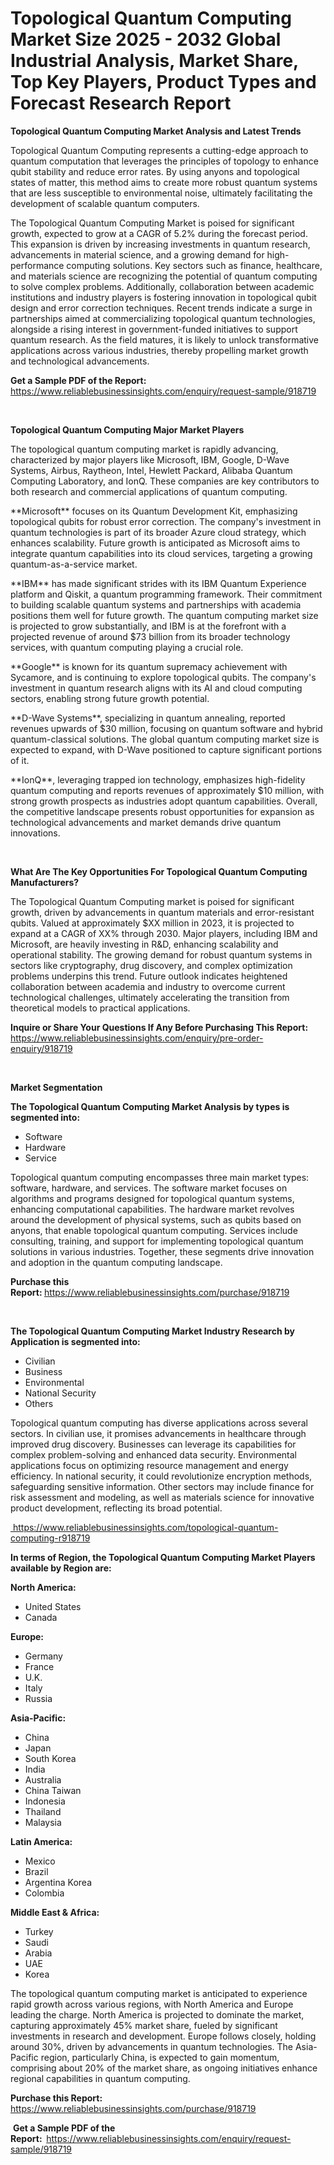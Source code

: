 <p><h1>Topological Quantum Computing Market Size 2025 - 2032 Global Industrial Analysis, Market Share, Top Key Players, Product Types and Forecast Research Report</h1></p><p><strong>Topological Quantum Computing Market Analysis and Latest Trends</strong></p>
<p><p>Topological Quantum Computing represents a cutting-edge approach to quantum computation that leverages the principles of topology to enhance qubit stability and reduce error rates. By using anyons and topological states of matter, this method aims to create more robust quantum systems that are less susceptible to environmental noise, ultimately facilitating the development of scalable quantum computers.</p><p>The Topological Quantum Computing Market is poised for significant growth, expected to grow at a CAGR of 5.2% during the forecast period. This expansion is driven by increasing investments in quantum research, advancements in material science, and a growing demand for high-performance computing solutions. Key sectors such as finance, healthcare, and materials science are recognizing the potential of quantum computing to solve complex problems. Additionally, collaboration between academic institutions and industry players is fostering innovation in topological qubit design and error correction techniques. Recent trends indicate a surge in partnerships aimed at commercializing topological quantum technologies, alongside a rising interest in government-funded initiatives to support quantum research. As the field matures, it is likely to unlock transformative applications across various industries, thereby propelling market growth and technological advancements.</p></p>
<p><strong>Get a Sample PDF of the Report:&nbsp;</strong> <a href="https://www.reliablebusinessinsights.com/enquiry/request-sample/918719?utm_campaign=3129&utm_medium=2&utm_source=Github&utm_content=ia&utm_term=18042025&utm_id=topological-quantum-computing">https://www.reliablebusinessinsights.com/enquiry/request-sample/918719</a></p>
<p>&nbsp;</p>
<p><strong>Topological Quantum Computing Major Market Players</strong></p>
<p><p>The topological quantum computing market is rapidly advancing, characterized by major players like Microsoft, IBM, Google, D-Wave Systems, Airbus, Raytheon, Intel, Hewlett Packard, Alibaba Quantum Computing Laboratory, and IonQ. These companies are key contributors to both research and commercial applications of quantum computing.</p><p>**Microsoft** focuses on its Quantum Development Kit, emphasizing topological qubits for robust error correction. The company's investment in quantum technologies is part of its broader Azure cloud strategy, which enhances scalability. Future growth is anticipated as Microsoft aims to integrate quantum capabilities into its cloud services, targeting a growing quantum-as-a-service market.</p><p>**IBM** has made significant strides with its IBM Quantum Experience platform and Qiskit, a quantum programming framework. Their commitment to building scalable quantum systems and partnerships with academia positions them well for future growth. The quantum computing market size is projected to grow substantially, and IBM is at the forefront with a projected revenue of around $73 billion from its broader technology services, with quantum computing playing a crucial role.</p><p>**Google** is known for its quantum supremacy achievement with Sycamore, and is continuing to explore topological qubits. The company's investment in quantum research aligns with its AI and cloud computing sectors, enabling strong future growth potential.</p><p>**D-Wave Systems**, specializing in quantum annealing, reported revenues upwards of $30 million, focusing on quantum software and hybrid quantum-classical solutions. The global quantum computing market size is expected to expand, with D-Wave positioned to capture significant portions of it.</p><p>**IonQ**, leveraging trapped ion technology, emphasizes high-fidelity quantum computing and reports revenues of approximately $10 million, with strong growth prospects as industries adopt quantum capabilities. Overall, the competitive landscape presents robust opportunities for expansion as technological advancements and market demands drive quantum innovations.</p></p>
<p>&nbsp;</p>
<p><strong>What Are The Key Opportunities For Topological Quantum Computing Manufacturers?</strong></p>
<p><p>The Topological Quantum Computing market is poised for significant growth, driven by advancements in quantum materials and error-resistant qubits. Valued at approximately $XX million in 2023, it is projected to expand at a CAGR of XX% through 2030. Major players, including IBM and Microsoft, are heavily investing in R&D, enhancing scalability and operational stability. The growing demand for robust quantum systems in sectors like cryptography, drug discovery, and complex optimization problems underpins this trend. Future outlook indicates heightened collaboration between academia and industry to overcome current technological challenges, ultimately accelerating the transition from theoretical models to practical applications.</p></p>
<p><strong>Inquire or Share Your Questions If Any Before Purchasing This Report:</strong> <a href="https://www.reliablebusinessinsights.com/enquiry/pre-order-enquiry/918719?utm_campaign=3129&utm_medium=2&utm_source=Github&utm_content=ia&utm_term=18042025&utm_id=topological-quantum-computing">https://www.reliablebusinessinsights.com/enquiry/pre-order-enquiry/918719</a></p>
<p>&nbsp;</p>
<p><strong>Market Segmentation</strong></p>
<p><strong>The Topological Quantum Computing Market Analysis by types is segmented into:</strong></p>
<p><ul><li>Software</li><li>Hardware</li><li>Service</li></ul></p>
<p><p>Topological quantum computing encompasses three main market types: software, hardware, and services. The software market focuses on algorithms and programs designed for topological quantum systems, enhancing computational capabilities. The hardware market revolves around the development of physical systems, such as qubits based on anyons, that enable topological quantum computing. Services include consulting, training, and support for implementing topological quantum solutions in various industries. Together, these segments drive innovation and adoption in the quantum computing landscape.</p></p>
<p><strong>Purchase this Report:&nbsp;</strong><a href="https://www.reliablebusinessinsights.com/purchase/918719?utm_campaign=3129&utm_medium=2&utm_source=Github&utm_content=ia&utm_term=18042025&utm_id=topological-quantum-computing">https://www.reliablebusinessinsights.com/purchase/918719</a></p>
<p>&nbsp;</p>
<p><strong>The Topological Quantum Computing Market Industry Research by Application is segmented into:</strong></p>
<p><ul><li>Civilian</li><li>Business</li><li>Environmental</li><li>National Security</li><li>Others</li></ul></p>
<p><p>Topological quantum computing has diverse applications across several sectors. In civilian use, it promises advancements in healthcare through improved drug discovery. Businesses can leverage its capabilities for complex problem-solving and enhanced data security. Environmental applications focus on optimizing resource management and energy efficiency. In national security, it could revolutionize encryption methods, safeguarding sensitive information. Other sectors may include finance for risk assessment and modeling, as well as materials science for innovative product development, reflecting its broad potential.</p></p>
<p><a href="https://www.reliablebusinessinsights.com/topological-quantum-computing-r918719?utm_campaign=3129&utm_medium=2&utm_source=Github&utm_content=ia&utm_term=18042025&utm_id=topological-quantum-computing">&nbsp;https://www.reliablebusinessinsights.com/topological-quantum-computing-r918719</a></p>
<p><strong>In terms of Region, the Topological Quantum Computing Market Players available by Region are:</strong></p>
<p>
    <p> <strong> North America: </strong>
        <ul>
            <li>United States</li>
            <li>Canada</li>
        </ul>
        </p> 
    <p> <strong> Europe: </strong>
        <ul>
            <li>Germany</li>
            <li>France</li>
            <li>U.K.</li>
            <li>Italy</li>
            <li>Russia</li>
        </ul>
        </p> 
    <p> <strong> Asia-Pacific: </strong>
        <ul>
            <li>China</li>
            <li>Japan</li>
            <li>South Korea</li>
            <li>India</li>
            <li>Australia</li>
            <li>China Taiwan</li>
            <li>Indonesia</li>
            <li>Thailand</li>
            <li>Malaysia</li>
        </ul>
        </p> 
    <p> <strong> Latin America: </strong>
        <ul>
            <li>Mexico</li>
            <li>Brazil</li>
            <li>Argentina Korea</li>
            <li>Colombia</li>
        </ul>
        </p> 
    <p> <strong> Middle East & Africa: </strong>
        <ul>
            <li>Turkey</li>
            <li>Saudi</li>
            <li>Arabia</li>
            <li>UAE</li>
            <li>Korea</li>
        </ul>
    </p>
    </p>
<p><p>The topological quantum computing market is anticipated to experience rapid growth across various regions, with North America and Europe leading the charge. North America is projected to dominate the market, capturing approximately 45% market share, fueled by significant investments in research and development. Europe follows closely, holding around 30%, driven by advancements in quantum technologies. The Asia-Pacific region, particularly China, is expected to gain momentum, comprising about 20% of the market share, as ongoing initiatives enhance regional capabilities in quantum computing.</p></p>
<p><strong>Purchase this Report: </strong><a href="https://www.reliablebusinessinsights.com/purchase/918719?utm_campaign=3129&utm_medium=2&utm_source=Github&utm_content=ia&utm_term=18042025&utm_id=topological-quantum-computing">https://www.reliablebusinessinsights.com/purchase/918719</a></p>
<p>&nbsp;<strong>Get a Sample PDF of the Report:&nbsp;&nbsp;</strong><a href="https://www.reliablebusinessinsights.com/enquiry/request-sample/918719?utm_campaign=3129&utm_medium=2&utm_source=Github&utm_content=ia&utm_term=18042025&utm_id=topological-quantum-computing">https://www.reliablebusinessinsights.com/enquiry/request-sample/918719</a></p>
<p><strong></strong></p>
<p><p></p><p></p><p></p></p>